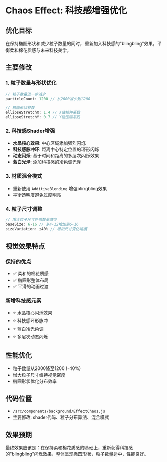 # Chaos Effect: 科技感增强优化

## 优化目标
在保持椭圆形状和减少粒子数量的同时，重新加入科技感的"blingbling"效果，平衡柔和棉花质感与未来科技美学。

## 主要修改

### 1. 粒子数量与形状优化
```javascript
// 粒子数量进一步减少
particleCount: 1200 // 从2000减少到1200

// 椭圆形状参数
ellipseStretchX: 1.4 // X轴拉伸系数
ellipseStretchY: 0.7 // Y轴压缩系数
```

### 2. 科技感Shader增强
- **水晶核心效果**: 中心区域添加强烈闪烁
- **科技感脉冲环**: 距离中心特定位置的环形闪烁
- **动态闪烁**: 基于时间和距离的多层次闪烁效果
- **蓝白光泽**: 添加科技感的冷色调光泽

### 3. 材质混合模式
- 重新使用 `AdditiveBlending` 增强blingbling效果
- 平衡透明度避免过度明亮

### 4. 粒子尺寸调整
```javascript
// 增大粒子尺寸补偿数量减少
baseSize: 6-16 // 从4-12增加到6-16
sizeVariation: ±40% // 增加尺寸变化幅度
```

## 视觉效果特点

### 保持的优点
- ✅ 柔和的棉花质感
- ✅ 椭圆形整体布局
- ✅ 平滑的动画过渡

### 新增科技感元素
- ⭐ 水晶核心闪烁效果
- ⭐ 科技感环形脉冲
- ⭐ 蓝白冷光色调
- ⭐ 多层次动态闪烁

## 性能优化
- 粒子数量从2000降至1200 (-40%)
- 增大粒子尺寸维持视觉密度
- 椭圆形状优化分布效率

## 代码位置
- `/src/components/background/EffectChaos.js`
- 主要修改: shader代码、粒子分布算法、混合模式

## 效果预期
最终效果应该是：在保持柔和棉花质感的基础上，重新获得科技感的"blingbling"闪烁效果，整体呈现椭圆形状，粒子数量适中，性能良好。
